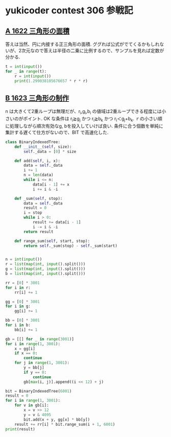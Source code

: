 # yukicoder contest 306 参戦記

## [A 1622 三角形の面積](https://yukicoder.me/problems/no/1622)

答えは当然、円に内接する正三角形の面積. ググれば公式がでてくるかもしれないが、2次元なので答えは半径の二乗に比例するので、サンプルを見れば定数が分かる.

```python
t = int(input())
for _ in range(t):
    r = int(input())
    print(1.299038105676657 * r * r)
```

## [B 1623 三角形の制作](https://yukicoder.me/problems/no/1623)

n は大きくて2重ループは無理だが、r<sub>i</sub>,g<sub>i</sub>,b<sub>i</sub> の値域は2重ループできる程度には小さいのがポイント. OK な条件は r<sub>i</sub>≧g<sub>j</sub> かつ r<sub>i</sub>≧b<sub>k</sub> かつ r<sub>i</sub>＜g<sub>j</sub>+b<sub>k</sub>. ｒの小さい順に処理しながら順次有効なg, bを投入していけば良い. 条件に合う個数を単純に集計する遅くて仕方がないので、BIT で高速化した.

```python
class BinaryIndexedTree:
    def __init__(self, size):
        self._data = [0] * size

    def add(self, i, x):
        data = self._data
        i += 1
        n = len(data)
        while i <= n:
            data[i - 1] += x
            i += i & -i

    def _sum(self, stop):
        data = self._data
        result = 0
        i = stop
        while i > 0:
            result += data[i - 1]
            i -= i & -i
        return result

    def range_sum(self, start, stop):
        return self._sum(stop) - self._sum(start)


n = int(input())
r = list(map(int, input().split()))
g = list(map(int, input().split()))
b = list(map(int, input().split()))

rr = [0] * 3001
for i in r:
    rr[i] += 1

gg = [0] * 3001
for i in g:
    gg[i] += 1

bb = [0] * 3001
for i in b:
    bb[i] += 1

gb = [[] for _ in range(3001)]
for i in range(1, 3001):
    x = gg[i]
    if x == 0:
        continue
    for j in range(1, 3001):
        y = bb[j]
        if y == 0:
            continue
        gb[max(i, j)].append((i << 12) + j)

bit = BinaryIndexedTree(6001)
result = 0
for i in range(1, 3001):
    for v in gb[i]:
        x = v >> 12
        y = v & 4095
        bit.add(x + y, gg[x] * bb[y])
    result += rr[i] * bit.range_sum(i + 1, 6001)
print(result)
```
